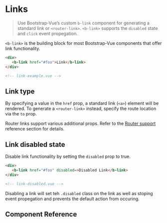 # Links

> Use Bootstrap-Vue’s custom `b-link` component for generating a standard link or `<router-link>`.
`<b-link>` supports the `disabled` state and `click` event propegation.

`<b-link>` is the building block for most Bootstrap-Vue components that offer link functionality.

```html
<div>
   <b-link href="#foo">Link</b-link>
</div>

<!-- link-example.vue -->
```


## Link type

By specifying a value in the `href` prop, a standard link (`<a>`) element will be rendered.
To generate a `<router-link>` instead, specify the route location via the `to` prop.

Router links support various additional props.  Refer to the [Router support](/docs/reference/router-links)
reference section for details.

## Link disabled state

Disable link functionality by setting the `disabled` prop to true.

```html
<div>
   <b-link href="#foo" disabled=>Disabled Link</b-link>
</div>

<!-- link-disabled.vue -->
```

Disabling a link will set teh `.disabled` class on the link as well as stoping event
propegation and prevents the default action from occuring.


## Component Reference
